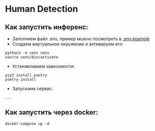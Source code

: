 # Human Detection


## Как запустить инференс: 
- Заполняем файл .env, пример можно посмотреть в [.env.example](.env.example)
-  Создаем виртуальное окружение и активируем его:
```
python3 -m venv venv
source venv/bin/activate
```
- Устанавливаем зависимости:
```
pip3 install poetry
poetry install
```
- Запускаем сервис: 
```
...
```

## Как запустить через docker:
```
docker-compose up -d
```